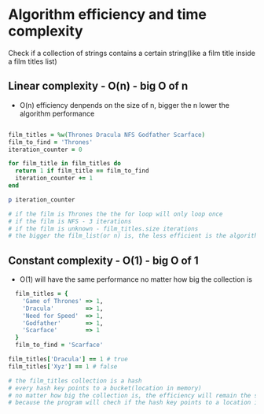 # Algorithm efficiency and time complexity

Check if a collection of strings contains a certain string(like a film title inside a film titles list)

## Linear complexity - O(n) - big O of n

- O(n) efficiency denpends on the size of n, bigger the n lower the algorithm performance

```ruby

film_titles = %w(Thrones Dracula NFS Godfather Scarface)
film_to_find = 'Thrones'
iteration_counter = 0

for film_title in film_titles do
  return 1 if film_title == film_to_find
  iteration_counter += 1
end

p iteration_counter

# if the film is Thrones the the for loop will only loop once
# if the film is NFS - 3 iterations
# if the film is unknown - film_titles.size iterations
# the bigger the film_list(or n) is, the less efficient is the algorithm
```

## Constant complexity - O(1) - big O of 1

- O(1) will have the same performance no matter how big the collection is

```ruby
  film_titles = {
    'Game of Thrones' => 1,
    'Dracula'         => 1,
    'Need for Speed'  => 1,
    'Godfather'       => 1,
    'Scarface'        => 1
  }
  film_to_find = 'Scarface'

film_titles['Dracula'] == 1 # true
film_titles['Xyz'] == 1 # false

# the film_titles collection is a hash
# every hash key points to a bucket(location in memory)
# no matter how big the collection is, the efficiency will remain the same
# because the program will chech if the hash key points to a location in memory or not
```
